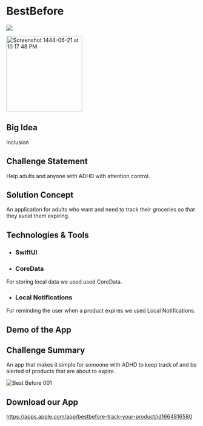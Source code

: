 # BestBefore

![](https://user-images.githubusercontent.com/55793333/212494474-11f843e8-4d6c-4ed5-b949-428103dd7b5e.jpeg)

<img width="200" alt="Screenshot 1444-06-21 at 10 17 48 PM" src="https://user-images.githubusercontent.com/55793333/212492558-675155a9-6b4a-4c51-8db9-1c25343bdef4.png">

## Big Idea
Inclusion

## Challenge Statement
Help adults and anyone with ADHD with attention control.

## Solution Concept
An application for adults who want and need to track their groceries so that they avoid them expiring.

## Technologies & Tools
* ### SwiftUI

* ### CoreData
For storing local data we used used CoreData.

* ### Local Notifications
For reminding the user when a product expires we used Local Notifications.

## Demo of the App


## Challenge Summary
An app that makes it simple for someone with ADHD to keep track of and be alerted of products that are about to expire.

![Best Before 001](https://user-images.githubusercontent.com/55793333/212495028-71e58d3d-6f80-4708-845d-175ad11e4c38.jpeg)

## Download our App
https://apps.apple.com/app/bestbefore-track-your-product/id1664816580
